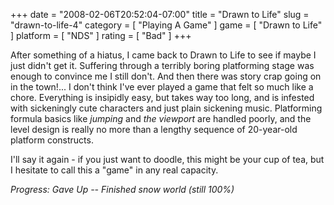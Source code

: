 +++
date = "2008-02-06T20:52:04-07:00"
title = "Drawn to Life"
slug = "drawn-to-life-4"
category = [ "Playing A Game" ]
game = [ "Drawn to Life" ]
platform = [ "NDS" ]
rating = [ "Bad" ]
+++

After something of a hiatus, I came back to Drawn to Life to see if maybe I just didn't get it.  Suffering through a terribly boring platforming stage was enough to convince me I still don't.  And then there was story crap going on in the town!... I don't think I've ever played a game that felt so much like a chore.  Everything is insipidly easy, but takes way too long, and is infested with sickeningly cute characters and just plain sickening music.  Platforming formula basics like <i>jumping</i> and <i>the viewport</i> are handled poorly, and the level design is really no more than a lengthy sequence of 20-year-old platform constructs.

I'll say it again - if you just want to doodle, this might be your cup of tea, but I hesitate to call this a "game" in any real capacity.

<i>Progress: Gave Up -- Finished snow world (still 100%)</i>